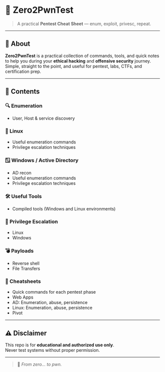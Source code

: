# 🧪 Zero2PwnTest

> A practical **Pentest Cheat Sheet** — enum, exploit, privesc, repeat.

---

## 📌 About

**Zero2PwnTest** is a practical collection of commands, tools, and quick notes to help you during your **ethical hacking** and **offensive security** journey.  
Simple, straight to the point, and useful for pentest, labs, CTFs, and certification prep.

---

## 🧠 Contents

### 🔍 Enumeration
- User, Host & service discovery

### 🐧 Linux
- Useful enumeration commands
- Privilege escalation techniques

### 🪟 Windows / Active Directory
- AD recon
- Useful enumeration commands
- Privilege escalation techniques

### 🛠 Useful Tools
- Compiled tools (Windows and Linux environments)

### 🚀 Privilege Escalation
- Linux
- Windows

### 💣 Payloads
- Reverse shell
- File Transfers

### 📄 Cheatsheets
- Quick commands for each pentest phase
- Web Apps
- AD: Enumeration, abuse, persistence
- Linux: Enumeration, abuse, persistence
- Pivot

---

## ⚠️ Disclaimer

This repo is for **educational and authorized use only**.  
Never test systems without proper permission.

---

> 🎯 _From zero... to pwn._

